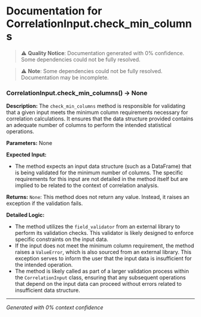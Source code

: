 # Documentation for CorrelationInput.check_min_columns

> ⚠️ **Quality Notice**: Documentation generated with 0% confidence. Some dependencies could not be fully resolved.


> ⚠️ **Note**: Some dependencies could not be fully resolved. Documentation may be incomplete.
### CorrelationInput.check_min_columns() -> None

**Description:**
The `check_min_columns` method is responsible for validating that a given input meets the minimum column requirements necessary for correlation calculations. It ensures that the data structure provided contains an adequate number of columns to perform the intended statistical operations.

**Parameters:**
None

**Expected Input:**
- The method expects an input data structure (such as a DataFrame) that is being validated for the minimum number of columns. The specific requirements for this input are not detailed in the method itself but are implied to be related to the context of correlation analysis.

**Returns:**
`None`: This method does not return any value. Instead, it raises an exception if the validation fails.

**Detailed Logic:**
- The method utilizes the `field_validator` from an external library to perform its validation checks. This validator is likely designed to enforce specific constraints on the input data.
- If the input does not meet the minimum column requirement, the method raises a `ValueError`, which is also sourced from an external library. This exception serves to inform the user that the input data is insufficient for the intended operation.
- The method is likely called as part of a larger validation process within the `CorrelationInput` class, ensuring that any subsequent operations that depend on the input data can proceed without errors related to insufficient data structure.

---
*Generated with 0% context confidence*
